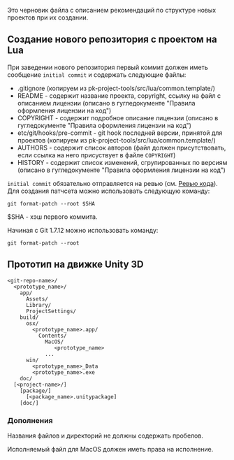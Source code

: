 Это черновик файла с описанием рекомендаций по структуре новых проектов при их
создании.

## Создание нового репозитория с проектом на Lua

При заведении нового репозитория первый коммит должен иметь сообщение
`initial commit` и содержать следующие файлы:
   - .gitignore (копируем из pk-project-tools/src/lua/common.template/)
   - README - содержит название проекта, copyright, ссылку на файл с описанием
     лицензии (описано в гугледокументе "Правила оформления лицензии на код")
   - COPYRIGHT - содержит подробное описание лицензии
     (описано в гугледокументе "Правила оформления лицензии на код")
   - etc/git/hooks/pre-commit - git hook последней версии, принятой для проектов
     (копируем из pk-project-tools/src/lua/common.template/)
   - AUTHORS - содержит список авторов (файл должен присутствовать, если ссылка
     на него присуствует в файле `COPYRIGHT`)
   - HISTORY - содержит список изменений, сгрупированных по версиям (описано в
     гугледокументе "Правила оформления лицензии на код")

`initial commit` обязательно отправляется на ревью (см. [Ревью кода](development-guidelines.md#%D0%A0%D0%B5%D0%B2%D1%8C%D1%8E-%D0%BA%D0%BE%D0%B4%D0%B0)).
Для создания патчсета можно использовать следующую команду:

    git format-patch --root $SHA

$SHA - хэш первого коммита.

Начиная с Git 1.7.12 можно использовать команду:

    git format-patch --root

## Прототип на движке Unity 3D

    <git-repo-name>/
      <prototype_name>/
        app/
          Assets/
          Library/
          ProjectSettings/
        build/
          osx/
            <prototype_name>.app/
              Contents/
                MacOS/
                   <prototype_name>
                ...
          win/
            <prototype_name>_Data
            <prototype_name>.exe
        doc/
      [<project-name>/]
        [package/]
          [<package_name>.unitypackage]
        [doc/]

### Дополнения

Названия файлов и директорий не должны содержать пробелов.

Исполняемый файл для MacOS должен иметь права на исполнение.
